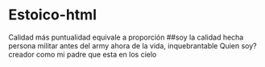 # Estoico-html
Calidad más puntualidad equivale a proporción
##soy la calidad hecha persona
militar antes del army ahora de la vida, inquebrantable
Quien soy?
creador como mi padre que esta en los cielo
